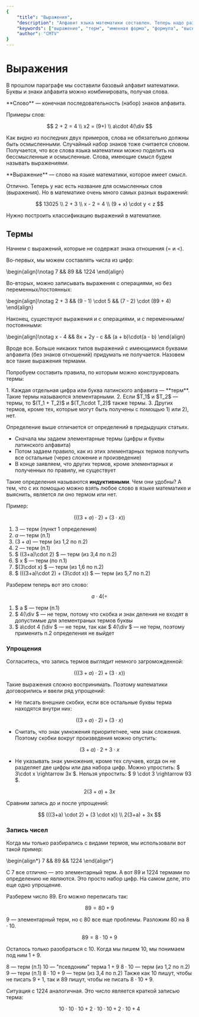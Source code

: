 ```yaml
---
{
    "title": "Выражения",
    "description": "Алфавит языка математики составлен. Теперь надо разобраться, какие виды слов можно из него составить, по каким правилам.",
    "keywords": ["выражение", "терм", "именная форма", "формула", "высказывание", "высказывательная форма"],
    "author": "CMTV"
}
---
```


# Выражения

В прошлом параграфе мы составили базовый алфавит математики. Буквы и знаки алфавита можно комбинировать, получая слова.

<definition id="word" name="Слово">
    **Слово** — конечная последовательность (набор) знаков алфавита.
</definition>

Примеры слов:

$$ 2 + 2 = 4 \\ x2 = (9+) \\ a\cdot 4(\div $$

Как видно из последних двух примеров, слова не обязательно должны быть осмысленными. Случайный набор знаков тоже считается словом. Получается, что все слова языка математики можно поделить на бессмысленные и осмысленные. Слова, имеющие смысл будем называть выражениями.

<definition id="expression" name="Выражение">
    **Выражение** — слово на языке математики, которое имеет смысл.
</definition>

Отлично. Теперь у нас есть название для осмысленных слов (выражения). Но в математике очень много самых разных выражений:

$$ 13025 \\ 2 + 3 \\ x - 2 = 4 \\ (9 + x) \cdot y < z $$

Нужно построить классификацию выражений в математике.

## Термы

Начнем с выражений, которые не содержат знака отношения ($=$ и $<$).

Во-первых, мы можем составлять числа из цифр:

\begin{align}\notag 7 && 89 && 1224 \end{align}

Во-вторых, можно записывать выражения с операциями, но без переменных/постоянных:

\begin{align}\notag 2 + 3 && (9 - 1) \cdot 5 && (7 - 2) \cdot (89 + 4) \end{align}

Наконец, существуют выражения и с операциями, и с переменными/постоянными:

\begin{align}\notag x - 4 && 8x + 2y - c && (a + b)\cdot(a - b) \end{align}

Вроде все. Больше никаких типов выражений с имеющимися буквами алфавита (без знаков отношений) придумать не получается. Назовем все такие выражения термами.

Попробуем составить правила, по которым можно конструировать термы:

<definition id="term" name="Термы">
1. Каждая отдельная цифра или буква латинского алфавита — **терм**. Такие термы называются элементарными.
2. Если $T_1$ и $T_2$ — термы, то $(T_1 + T_2)$ и $(T_1\cdot T_2)$ также термы.
3. Других термов, кроме тех, которые могут быть получены с помощью 1) или 2), нет.
</definition>

Определение выше отличается от определений в предыдущих статьях.

* Сначала мы задаем элементарные термы (цифры и буквы латинского алфавита)
* Потом задаем правило, как из этих элементарных термов получить все остальные (через сложение и произведение)
* В конце заявляем, что других термов, кроме элементарных и полученных по правилу, не существует

Такие определения называются **индуктивными**. Чем они удобны? А тем, что с их помощью можно взять любое слово в языке математике и выяснить, является ли оно термом или нет.

Пример:

$$ (((3+a) \cdot 2) + (3 \cdot x)) $$

1. $3$ — терм (пункт 1 определения)
2. $a$ — терм (п.1)
3. $(3+a)$ — терм (из 1,2 по п.2)
4. $2$ — терм (п.1)
5. $ ((3+a)\cdot 2) $ — терм (из 3,4 по п.2)
6. $ x $ — терм (по п.1)
7. $(3\cdot x) $ — терм (из 1,6 по п.2)
8. $ (((3+a)\cdot 2) + (3\cdot x)) $ — терм (из 5,7 по п.2)

Разберем теперь вот это слово:

$$ a\cdot 4 (\div $$

1. $ a $ — терм (п.1)
2. $ 4(\div $ — не терм, потому что скобка и знак деления не входят в допустимые для элементраных термов буквы
3. $ a\cdot 4 (\div $ — не терм, так как $ 4(\div $ — не терм, поэтому применить п.2 определения не выйдет

### Упрощения

Согласитесь, что запись термов выглядит немного загроможденной:

$$ (((3+a) \cdot 2) + (3 \cdot x)) $$

Такие выражения сложно воспринимать. Поэтому математики договорились и ввели ряд упрощений:

* Не писать внешние скобки, если все остальные буквы терма находятся внутри них:

$$ ((3+a) \cdot 2) + (3 \cdot x) $$

* Считать, что знак умножения приоритетнее, чем знак сложения. Поэтому скобки вокруг произведения можно опустить:

$$ (3+a) \cdot 2 + 3\cdot x $$

* Не указывать знак умножения, кроме тех случаев, когда он не разделяет две цифры или два набора цифр. Можно упростить: $ 3\cdot x \rightarrow 3x $. Нельзя упростить: $ 9 \cdot 3 \rightarrow 93 $.

$$ 2(3+a) + 3x $$

Сравним запись до и после упрощений:

$$ (((3+a) \cdot 2) + (3 \cdot x)) \\ 2(3+a) + 3x $$

### Запись чисел

Когда мы только разбирались с видами термов, мы использовали вот такой пример:

\begin{align*} 7 && 89 && 1224 \end{align*}

C $7$ все отлично — это элементарный терм. А вот $89$ и $1224$ термами по определению не являются. Это просто набор цифр. На самом деле, это еще одно упрощение.

Разберем число $89$. Его можно переписать так:

$$ 89 = 80 + 9 $$

$9$ — элементарный терм, но с $80$ все еще проблемы. Разложим $80$ на $8\cdot 10$.

$$ 89 = 8 \cdot 10 + 9 $$

Осталось только разобраться с $10$. Когда мы пишем $10$, мы понимаем под ним $1 + 9$.

$8$ — терм (п.1)
$10$ — "псевдоним" терма $1 + 9$
$8\cdot 10$ — терм (из 1,2 по п.2)
$9$ — терм (п.1)
$8\cdot 10 + 9$ — терм (из 3,4 по п.2)
Также как $10$ пишут, чтобы не писать $9 + 1$, так и $89$ пишут, чтобы не писать $8\cdot 10 + 9$.

Ситуация с $1224$ аналогичная. Это число является краткой записью терма:

$$ 10\cdot 10\cdot 10 + 2\cdot 10 \cdot 10 + 2\cdot 10 + 4 $$